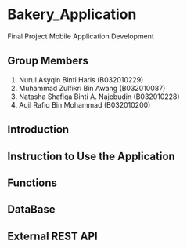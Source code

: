 # Bakery_Application
Final Project Mobile Application Development

Group Members
-
1. Nurul Asyqin Binti Haris (B032010229)
2. Muhammad Zulfikri Bin Awang (B032010087)
3. Natasha Shafiqa Binti A. Najebudin (B032010228)
4. Aqil Rafiq Bin Mohammad (B032010200)


Introduction
-

Instruction to Use the Application
-

Functions
-

DataBase
-

External REST API
-

